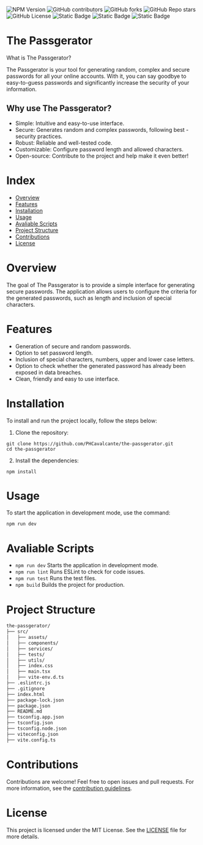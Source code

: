 ![NPM Version](https://img.shields.io/npm/v/react?logo=react)
![GitHub contributors](https://img.shields.io/github/contributors/PHCavalcante/the-passgerator)
![GitHub forks](https://img.shields.io/github/forks/PHCavalcante/the-passgerator?style=flat)
![GitHub Repo stars](https://img.shields.io/github/stars/PHCavalcante/the-passgerator?style=flat)
![GitHub License](https://img.shields.io/github/license/PHCavalcante/the-passgerator)
![Static Badge](https://img.shields.io/badge/React-%20black?style=static&logo=react&labelColor=black&color=blue)
![Static Badge](https://img.shields.io/badge/Vite%20-%20black?style=static&logo=vite&labelColor=gray&color=blue)
![Static Badge](https://img.shields.io/badge/Typescript-%20black?style=static&logo=typescript&labelColor=white&color=blue)


# The Passgerator

What is The Passgerator?

The Passgerator is your tool for generating random, complex and secure passwords for all your online accounts. With it, you can say goodbye to easy-to-guess passwords and significantly increase the security of your information.

## Why use The Passgerator?

- Simple: Intuitive and easy-to-use interface.
- Secure: Generates random and complex passwords, following best - security practices.
- Robust: Reliable and well-tested code.
- Customizable: Configure password length and allowed characters.
- Open-source: Contribute to the project and help make it even better!

# Index

- [Overview](#Overview)
- [Features](#Features)
- [Installation](#Installation)
- [Usage](#Usage)
- [Avaliable Scripts](#Avaliable%20Scripts)
- [Project Structure](#Project%20Structure)
- [Contributions](#Contributions)
- [License](#LICENSE)

# Overview

The goal of The Passgerator is to provide a simple interface for generating secure passwords. The application allows users to configure the criteria for the generated passwords, such as length and inclusion of special characters.

# Features

- Generation of secure and random passwords.
- Option to set password length.
- Inclusion of special characters, numbers, upper and lower case letters.
- Option to check whether the generated password has already been exposed in data breaches.
- Clean, friendly and easy to use interface.

# Installation

To install and run the project locally, follow the steps below:

1. Clone the repository: 

```
git clone https://github.com/PHCavalcante/the-passgerator.git
cd the-passgerator
```
2. Install the dependencies:
```
npm install
```

# Usage

To start the application in development mode, use the command:

```
npm run dev
```

# Avaliable Scripts

- `` npm run dev `` Starts the application in development mode.
- `` npm run lint `` Runs ESLint to check for code issues.
- `` npm run test `` Runs the test files.
- `` npm build `` Builds the project for production.

# Project Structure
```bash
the-passgerator/
├── src/
│   ├── assets/
│   ├── components/
│   ├── services/
│   ├── tests/
│   ├── utils/
│   ├── index.css
│   ├── main.tsx
│   ├── vite-env.d.ts
├── .eslintrc.js
├── .gitignore
├── index.html
├── package-lock.json
├── package.json
├── README.md
├── tsconfig.app.json
├── tsconfig.json
├── tsconfig.node.json
├── viteconfig.json
├── vite.config.ts
```

# Contributions

Contributions are welcome! Feel free to open issues and pull requests. For more information, see the [contribution guidelines](.github/CONTRIBUTING.md).

# License

This project is licensed under the MIT License. See the [LICENSE](./LICENSE) file for more details.